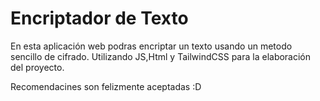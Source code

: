 # Encriptador de Texto

En esta aplicación web podras encriptar un texto usando un metodo sencillo de cifrado.
Utilizando JS,Html y TailwindCSS para la elaboración del proyecto.

Recomendacines son felizmente aceptadas :D
